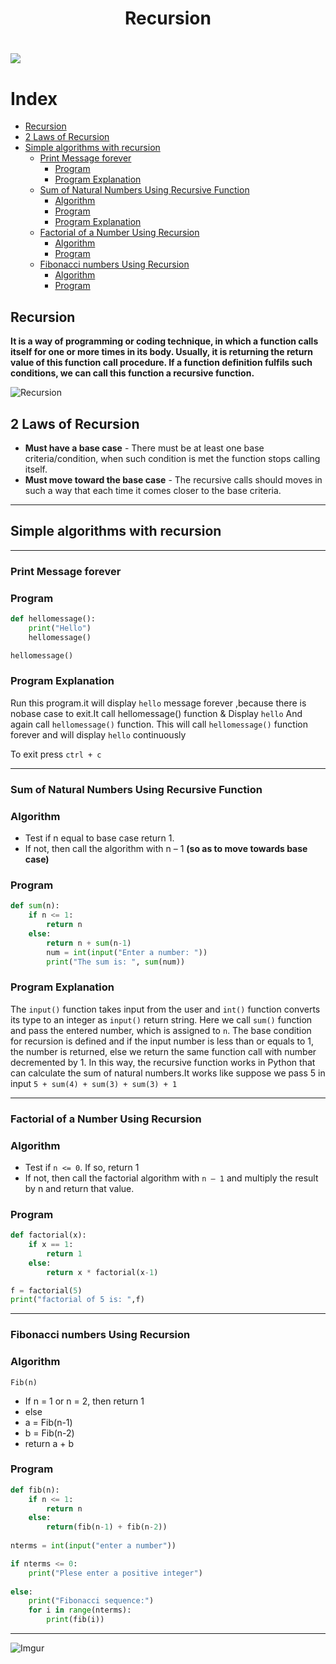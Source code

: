 # <h1 align="center"> Recursion </h1>

<h1><img src="https://i.imgur.com/hcK3TRt.gif"></h1>

# Index
* [Recursion](#recursion)
* [2 Laws of Recursion](#2-laws-of-recursion)
* [Simple algorithms with recursion](#simple-algorithms-with-recursion)
	* [Print Message forever](#print-message-forever)
		* [Program](#program)
		* [Program Explanation](#program-explanation)
	* [Sum of Natural Numbers Using Recursive Function](#sum-of-natural-numbers-using-recursive-function)
		* [Algorithm](#algorithm-2)
		* [Program](#program-2)
		* [Program Explanation](#program-explanation-2)
	* [Factorial of a Number Using Recursion](#factorial-of-a-number-using-recursion)
		* [Algorithm](#algorithm-3)
		* [Program](#program-3)
	* [Fibonacci numbers Using Recursion](#fibonacci-numbers-using-recursion)
		* [Algorithm](#algorithm-4)
		* [Program](#program-4)


## Recursion

**It is a way of programming or coding technique, in which a
function calls itself for one or more times in its body. Usually, it is
returning the return value of this function call procedure. If a
function definition fulfils such conditions, we can call this
function a recursive function.**

![Recursion](https://i.imgur.com/WmK3Hi2.gif)

## 2 Laws of Recursion

* **Must have a base case** - There must be at least one base criteria/condition, when such condition is met the function stops calling itself.
* **Must move toward the base case** - The recursive calls should moves in such a way that each time it comes closer to the base criteria.

---
## Simple algorithms with recursion 
---

### Print Message forever

### Program
```py
def hellomessage():
    print("Hello")
	hellomessage()

hellomessage()
```

### Program Explanation

Run this program.it will display ``hello`` message forever ,because there is nobase case to exit.It call hellomessage() function & Display ``hello`` And again call ``hellomessage()``
function. This will call ``hellomessage()`` function forever and will display `hello` continuously 

To exit press ``ctrl + c``

---

### Sum of Natural Numbers Using Recursive Function

### Algorithm

* Test if n equal to base case return 1.
* If not, then call the algorithm with n – 1 **(so as to move towards base case)**

### Program
```py
def sum(n):
    if n <= 1:
        return n
    else:
        return n + sum(n-1)
        num = int(input("Enter a number: "))
        print("The sum is: ", sum(num))
```

### Program Explanation

The `input()` function takes input from the user and `int()` function converts its type to an integer as `input()` return string. Here we call `sum()`
function and pass the entered number, which is assigned to `n`. The base condition for recursion is defined and if the input number is less than or equals
to 1, the number is returned, else we return the same function call with number decremented by 1. In this way, the recursive function works in Python 
that can calculate the sum of natural numbers.It works like suppose we pass 5 in input `5 + sum(4) + sum(3) + sum(3) + 1`

---

### Factorial of a Number Using Recursion

### Algorithm

* Test if `n <= 0`. If so, return 1
* If not, then call the factorial algorithm with `n – 1` and multiply the result by n and return that value.

### Program
```py
def factorial(x):
    if x == 1:
        return 1
    else:
        return x * factorial(x-1)

f = factorial(5)
print("factorial of 5 is: ",f)
```

---

### Fibonacci numbers Using Recursion

### Algorithm

``Fib(n)``
* If n = 1 or n = 2, then return 1
* else
* a = Fib(n-1)
* b = Fib(n-2)
* return a + b

### Program

```py
def fib(n):
    if n <= 1:
        return n
    else:
        return(fib(n-1) + fib(n-2))
	
nterms = int(input("enter a number"))

if nterms <= 0:
    print("Plese enter a positive integer")
    
else:
    print("Fibonacci sequence:")
    for i in range(nterms):
        print(fib(i))
```

---

![Imgur](https://imgur.com/aVND2wf.png)






